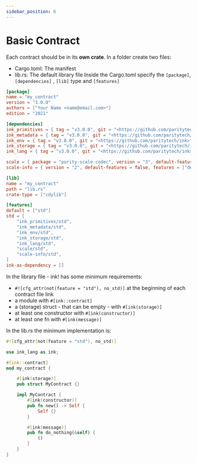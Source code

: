 ```yaml
---
sidebar_position: 6
---
```


# Basic Contract

Each contract should be in its **own crate**. In a folder create two files:

- Cargo.toml: The manifest
- lib.rs: The default library file
Inside the Cargo.toml specify the `[package]`, `[dependencies]` , `[lib]` type and `[features]`

```toml
[package]
name = "my_contract"
version = "3.0.0"
authors = ["Your Name <name@email.com>"]
edition = "2021"

[dependencies]
ink_primitives = { tag = "v3.0.0", git = "<https://github.com/paritytech/ink>", default-features = false }
ink_metadata = { tag = "v3.0.0", git = "<https://github.com/paritytech/ink>", default-features = false, features = ["derive"], optional = true }
ink_env = { tag = "v3.0.0", git = "<https://github.com/paritytech/ink>", default-features = false }
ink_storage = { tag = "v3.0.0", git = "<https://github.com/paritytech/ink>", default-features = false }
ink_lang = { tag = "v3.0.0", git = "<https://github.com/paritytech/ink>", default-features = false }

scale = { package = "parity-scale-codec", version = "3", default-features = false, features = ["derive"] }
scale-info = { version = "2", default-features = false, features = ["derive"], optional = true }

[lib]
name = "my_contract"
path = "lib.rs"
crate-type = ["cdylib"]

[features]
default = ["std"]
std = [
    "ink_primitives/std",
    "ink_metadata/std",
    "ink_env/std",
    "ink_storage/std",
    "ink_lang/std",
    "scale/std",
    "scale-info/std",
]
ink-as-dependency = []
```

In the library file - ink! has some minimum requirements:

- `#![cfg_attr(not(feature = "std"), no_std)]` at the beginning of each contract file link
- a module with `#[ink::contract]`
- a (storage) struct - that can be empty - with `#[ink(storage)]`
- at least one constructor with `#[ink(constructor)]`
- at least one fn with `#[ink(message)]`

In the lib.rs the minimum implementation is:

```rust
#![cfg_attr(not(feature = "std"), no_std)]

use ink_lang as ink;

#[ink::contract]
mod my_contract {

    #[ink(storage)]
    pub struct MyContract {}

    impl MyContract {
        #[ink(constructor)]
        pub fn new() -> Self {
            Self {}
        }

        #[ink(message)]
        pub fn do_nothing(&self) {
            ()
        }
    }
}
```

[Flipper]: https://github.com/paritytech/ink/blob/master/examples/flipper/lib.rs
